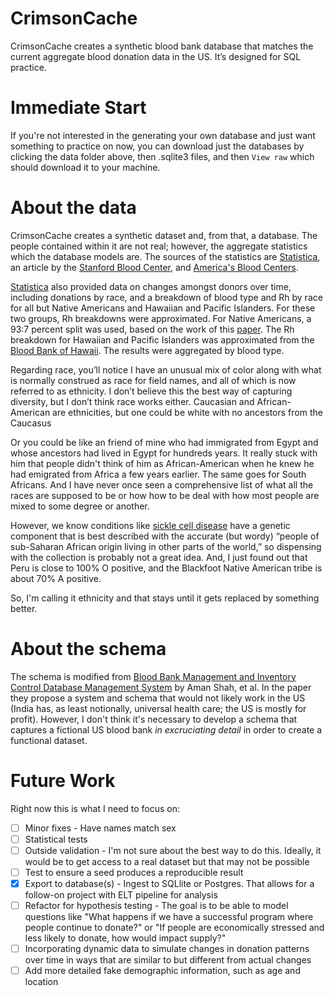 # CrimsonCache

CrimsonCache creates a synthetic blood bank database that matches the current aggregate blood donation data in the US. It’s designed for SQL practice.

# Immediate Start

If you're not interested in the generating your own database and just want something to practice on now, you can download just the databases by clicking the data folder above, then .sqlite3 files, and then `View raw` which should download it to your machine.

# About the data

CrimsonCache creates a synthetic dataset and, from that, a database. The people contained within it are not real; however, the aggregate statistics which the database models are. The sources of the statistics are [Statistica][1], an article by the [Stanford Blood Center][2], and [America's Blood Centers][3].

[Statistica][4] also provided data on changes amongst donors over time, including donations by race, and a breakdown of blood type and Rh by race for all but Native Americans and Hawaiian and Pacific Islanders. For these two groups, Rh breakdowns were approximated.  For Native Americans, a 93:7 percent split was used, based on the work of this [paper][5]. The Rh breakdown for Hawaiian and Pacific Islanders was approximated from the [Blood Bank of Hawaii][6]. The results were aggregated by blood type.

Regarding race, you’ll notice I have an unusual mix of color along with what is normally construed as race for field names, and all of which is now referred to as ethnicity. I don’t believe this the best way of capturing diversity, but I don’t think race works either. Caucasian and African-American are ethnicities, but one could be white with no ancestors from the Caucasus

Or you could be like an friend of mine who had immigrated from Egypt and whose ancestors had lived in Egypt for hundreds years. It really stuck with him that people didn't think of him as African-American when he knew he had emigrated from Africa a few years earlier. The same goes for South Africans. And I have never once seen a comprehensive list of what all the races are supposed to be or how how to be deal with how most people are mixed to some degree or another.

However, we know conditions like [sickle cell disease][7] have a genetic component that is best described with the accurate (but wordy) “people of sub-Saharan African origin living in other parts of the world,” so dispensing with the collection is probably not a great idea. And, I just found out that Peru is close to 100% O positive, and the Blackfoot Native American tribe is about 70% A positive.

So, I'm calling it ethnicity and that stays until it gets replaced by something better.

# About the schema

The schema is modified from [Blood Bank Management and Inventory Control Database Management System][8] by Aman Shah, et al. In the paper they propose a system and schema that would not likely work in the US (India has, as least notionally, universal health care; the US is mostly for profit). However, I don't think it's necessary to develop a schema that captures a fictional US blood bank *in excruciating detail* in order to create a functional dataset.

# Future Work

Right now this is what I need to focus on:

- [ ] Minor fixes
            - Have names match sex
- [ ] Statistical tests
- [ ] Outside validation
            - I'm not sure about the best way to do this. Ideally, it would be to get access to a real dataset
              but that may not be possible
- [ ] Test to ensure a seed produces a reproducible result
- [x] Export to database(s)
            - Ingest to SQLlite or Postgres. That allows for a follow-on project with ELT pipeline for analysis
- [ ] Refactor for hypothesis testing
            - The goal is to be able to model questions like "What happens if we have a successful program where
              people continue to donate?" or "If people are economically stressed and less likely to donate, how would impact supply?"
- [ ] Incorporating dynamic data to simulate changes in donation patterns over time in ways that are similar to but different from actual changes
- [ ] Add more detailed fake demographic information, such as age and location

[1]: https://www.statista.com/topics/7512/blood-donation-in-the-us/
[2]: https://stanfordbloodcenter.org/products-and-services/
[3]: https://americasblood.org/statistics_guide/
[4]: https://www.statista.com/statistics/1203831/blood-type-distribution-us-by-ethnicity/
[5]: https://www.ncbi.nlm.nih.gov/pmc/articles/PMC2135301/pdf/73.pdf
[6]: https://www.bbh.org/about-blood/
[7]: https://en.wikipedia.org/wiki/Sickle_cell_disease
[8]: https://pdf.sciencedirectassets.com/280203/1-s2.0-S1877050921X0021X/1-s2.0-S187705092102500X/main.pdf?X-Amz-Security-Token=IQoJb3JpZ2luX2VjEEsaCXVzLWVhc3QtMSJIMEYCIQCbPa%2FKD0yl%2FqfFXImAfHxvvJ10GkQZ4kU8Djp93OhI0QIhAM9FkMegvsdFiS9V7Os9RmY6DY1mxpMvBfi%2Bu3im4JxLKrwFCPT%2F%2F%2F%2F%2F%2F%2F%2F%2F%2FwEQBRoMMDU5MDAzNTQ2ODY1Igz52eAhDo3%2BkWWpqkAqkAUvJeLo8rTB2vA7aYr%2F%2BbSOfmeMbM3piqMmBeuf5pz7eeTEIAw6ukFT8%2BxVQZzH8fFSdOYxpRchv67VBxl%2BK53F6PoFw%2FnkHDrceNW9gw60ra7kr13pMmlK1LyTlfQ3otk6keIhz1aNA3Yi0KfrWhdtbJ5abvF237t81XaqOa3H2t6ZnHj0uspSfXzKwClQ%2FHL132nADZj1mgRvkXT5sH8wQKdOHJu%2FQUPDR1oJyK2Esd%2BzLfzkjRDNoLlIWNbr2L1qIvSTEQ5RkvxU1eMgrKBr2J1LqTFzQt6ih95DBP531%2B3kqycsQSQRWdzuIfSeJP6Xye9KsZmctsIfC1YATBzL8uzknLNpVSiFwFoL54zblc30y9Ycue4KZ38WqxD2eOxj6jZgJv1xlQE%2FB6ozIP1ZE%2FU%2BOEYIKEnB9vwEEn46muXKalV2XSIGko33zI3jVIRbjMjC2FfDTf7tGTzjj4ptOBdfz%2BYWIpBkpugR%2Fdi5Na6rjcc3qMJr0%2BvQsJV611L9FiADH6DNQvbDM326GyCkjjB4NeqH5D0m8U7dS6uFb%2Ba4vhcr3BbmM1Wo1ClzYSz899QBpeS6gDUhYOTIKcZCRaIL5hsEzdnvns%2FyI1UJiWWb0lMMmLAoGZF%2BcIkao92rSJuSjGsnGcSeOJVJXXyJjlyKXFpecvAuDOxcXWkGMb%2B7WOanMEXzj1dh%2FpYi749ONO1QuI8Uihfes318VmTyKUxwoo%2FgNQkuV3BHPpDtExtDniYPhTM5wvRayLu3CqgOhlqusQspgOlw45yISRvX33R5%2BscgftptldU6ksB%2BxYKOchiZ%2FDWOfGXXgxMSNi1Fd%2BJINZoVpO4rV2BYSNzb2vcU94o4hhNUw446UaNP6jD84PazBjqwAdysiw9eiHLss7Un0elcb%2FF%2Ftvde1Y96Fix0lWz%2FLYanTRe7B%2BB%2BfNv3hGqJT1OLLgNUdpnw5IV5NynaE4NYpgNsTwRJGfUx2kGhQaRS5RGBHFyiiWeuBzS5sW1B1u8F6jpneSIdEk0bYA2Ffw0RDbiOZluKzocGV3DsL0UpUYszuxM04%2FVqAneghKMcj1p42KpSCIUynIJIPn6bRzyrySk4Z02%2BT1yb4GDRMey2yxD7&X-Amz-Algorithm=AWS4-HMAC-SHA256&X-Amz-Date=20240627T192713Z&X-Amz-SignedHeaders=host&X-Amz-Expires=300&X-Amz-Credential=ASIAQ3PHCVTYR5RUENMT%2F20240627%2Fus-east-1%2Fs3%2Faws4_request&X-Amz-Signature=bfb2aa5fb529b983273e649463fc2b7d51e83f6318890809d61534cf33ee48f3&hash=1614cd609439309b59eb542a12c1f86cbfe8a743cec3ff97ac7f1dde70ce769b&host=68042c943591013ac2b2430a89b270f6af2c76d8dfd086a07176afe7c76c2c61&pii=S187705092102500X&tid=spdf-9aaf8be1-e624-4a65-9eda-ce7b95bec271&sid=31cac7c213efd943e58a47b4e8a2d377183cgxrqa&type=client&tsoh=d3d3LnNjaWVuY2VkaXJlY3QuY29t&ua=16165b5b06530b5457&rr=89a7d549a8473b38&cc=us
